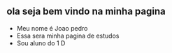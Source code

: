 ## ola seja bem vindo na minha pagina 

- Meu nome é Joao pedro
- Essa sera minha pagina de estudos
- Sou aluno do 1 D
